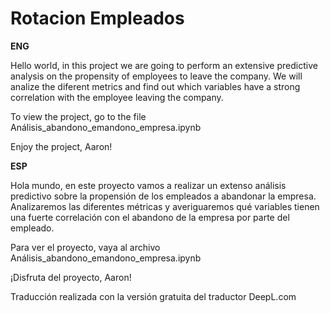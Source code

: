 # Rotacion Empleados
**ENG**

Hello world, in this project we are going to perform an extensive predictive analysis on the propensity of employees to leave the company.
We will analize the diferent metrics and find out which variables have a strong correlation with the employee leaving the company.

To view the project, go to the file Análisis_abandono_emandono_empresa.ipynb

Enjoy the project, Aaron!

**ESP**

Hola mundo, en este proyecto vamos a realizar un extenso análisis predictivo sobre la propensión de los empleados a abandonar la empresa.
Analizaremos las diferentes métricas y averiguaremos qué variables tienen una fuerte correlación con el abandono de la empresa por parte del empleado.

Para ver el proyecto, vaya al archivo Análisis_abandono_emandono_empresa.ipynb

¡Disfruta del proyecto, Aaron!

Traducción realizada con la versión gratuita del traductor DeepL.com
